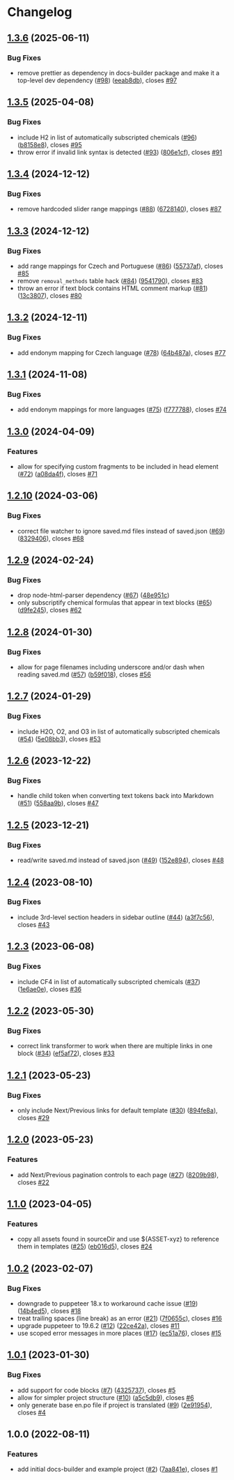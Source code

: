 # Changelog

## [1.3.6](https://github.com/climateinteractive/docs-builder/compare/docs-builder-v1.3.5...docs-builder-v1.3.6) (2025-06-11)


### Bug Fixes

* remove prettier as dependency in docs-builder package and make it a top-level dev dependency ([#98](https://github.com/climateinteractive/docs-builder/issues/98)) ([eeab8db](https://github.com/climateinteractive/docs-builder/commit/eeab8db60c5fd38b8ea36a39e3eac4aceca418a8)), closes [#97](https://github.com/climateinteractive/docs-builder/issues/97)

## [1.3.5](https://github.com/climateinteractive/docs-builder/compare/docs-builder-v1.3.4...docs-builder-v1.3.5) (2025-04-08)


### Bug Fixes

* include H2 in list of automatically subscripted chemicals ([#96](https://github.com/climateinteractive/docs-builder/issues/96)) ([b8158e8](https://github.com/climateinteractive/docs-builder/commit/b8158e8d13fc7600b9273f678571f415c8d1b899)), closes [#95](https://github.com/climateinteractive/docs-builder/issues/95)
* throw error if invalid link syntax is detected ([#93](https://github.com/climateinteractive/docs-builder/issues/93)) ([806e1cf](https://github.com/climateinteractive/docs-builder/commit/806e1cf043fdaa48e3c40bb425fd09792c05e46f)), closes [#91](https://github.com/climateinteractive/docs-builder/issues/91)

## [1.3.4](https://github.com/climateinteractive/docs-builder/compare/docs-builder-v1.3.3...docs-builder-v1.3.4) (2024-12-12)


### Bug Fixes

* remove hardcoded slider range mappings ([#88](https://github.com/climateinteractive/docs-builder/issues/88)) ([6728140](https://github.com/climateinteractive/docs-builder/commit/67281402bc612a87960cc8161da32f4a4b386036)), closes [#87](https://github.com/climateinteractive/docs-builder/issues/87)

## [1.3.3](https://github.com/climateinteractive/docs-builder/compare/docs-builder-v1.3.2...docs-builder-v1.3.3) (2024-12-12)


### Bug Fixes

* add range mappings for Czech and Portuguese ([#86](https://github.com/climateinteractive/docs-builder/issues/86)) ([55737af](https://github.com/climateinteractive/docs-builder/commit/55737af57ccb81a84963bad9ed31bbc505f160ac)), closes [#85](https://github.com/climateinteractive/docs-builder/issues/85)
* remove `removal_methods` table hack ([#84](https://github.com/climateinteractive/docs-builder/issues/84)) ([9541790](https://github.com/climateinteractive/docs-builder/commit/9541790b37a1ff5114b967f99c8ee51e1ddd95a7)), closes [#83](https://github.com/climateinteractive/docs-builder/issues/83)
* throw an error if text block contains HTML comment markup ([#81](https://github.com/climateinteractive/docs-builder/issues/81)) ([13c3807](https://github.com/climateinteractive/docs-builder/commit/13c3807cf872ad6d2c5153dd0a17503e9f286a0b)), closes [#80](https://github.com/climateinteractive/docs-builder/issues/80)

## [1.3.2](https://github.com/climateinteractive/docs-builder/compare/docs-builder-v1.3.1...docs-builder-v1.3.2) (2024-12-11)


### Bug Fixes

* add endonym mapping for Czech language ([#78](https://github.com/climateinteractive/docs-builder/issues/78)) ([64b487a](https://github.com/climateinteractive/docs-builder/commit/64b487a13786295d933785bf273b927b6765666b)), closes [#77](https://github.com/climateinteractive/docs-builder/issues/77)

## [1.3.1](https://github.com/climateinteractive/docs-builder/compare/docs-builder-v1.3.0...docs-builder-v1.3.1) (2024-11-08)


### Bug Fixes

* add endonym mappings for more languages ([#75](https://github.com/climateinteractive/docs-builder/issues/75)) ([f777788](https://github.com/climateinteractive/docs-builder/commit/f777788ef7a0e3434aa0ec0ee1201dab6f6fdeb6)), closes [#74](https://github.com/climateinteractive/docs-builder/issues/74)

## [1.3.0](https://github.com/climateinteractive/docs-builder/compare/docs-builder-v1.2.10...docs-builder-v1.3.0) (2024-04-09)


### Features

* allow for specifying custom fragments to be included in head element ([#72](https://github.com/climateinteractive/docs-builder/issues/72)) ([a08da4f](https://github.com/climateinteractive/docs-builder/commit/a08da4f5d0a2e24ce9465ae1bc3cc305d26dd43c)), closes [#71](https://github.com/climateinteractive/docs-builder/issues/71)

## [1.2.10](https://github.com/climateinteractive/docs-builder/compare/docs-builder-v1.2.9...docs-builder-v1.2.10) (2024-03-06)


### Bug Fixes

* correct file watcher to ignore saved.md files instead of saved.json ([#69](https://github.com/climateinteractive/docs-builder/issues/69)) ([8329406](https://github.com/climateinteractive/docs-builder/commit/8329406a31cbee112eca06385252bf22e893ee6c)), closes [#68](https://github.com/climateinteractive/docs-builder/issues/68)

## [1.2.9](https://github.com/climateinteractive/docs-builder/compare/docs-builder-v1.2.8...docs-builder-v1.2.9) (2024-02-24)


### Bug Fixes

* drop node-html-parser dependency ([#67](https://github.com/climateinteractive/docs-builder/issues/67)) ([48e951c](https://github.com/climateinteractive/docs-builder/commit/48e951c425e67dc5dd6d1dedbc73b03c6c316e2e))
* only subscriptify chemical formulas that appear in text blocks ([#65](https://github.com/climateinteractive/docs-builder/issues/65)) ([d9fe245](https://github.com/climateinteractive/docs-builder/commit/d9fe245ee8df1daf6a0a75be06c009b72a275f9c)), closes [#62](https://github.com/climateinteractive/docs-builder/issues/62)

## [1.2.8](https://github.com/climateinteractive/docs-builder/compare/docs-builder-v1.2.7...docs-builder-v1.2.8) (2024-01-30)


### Bug Fixes

* allow for page filenames including underscore and/or dash when reading saved.md ([#57](https://github.com/climateinteractive/docs-builder/issues/57)) ([b59f018](https://github.com/climateinteractive/docs-builder/commit/b59f018054867cb100acaccd74c4e5a40b6dc96c)), closes [#56](https://github.com/climateinteractive/docs-builder/issues/56)

## [1.2.7](https://github.com/climateinteractive/docs-builder/compare/docs-builder-v1.2.6...docs-builder-v1.2.7) (2024-01-29)


### Bug Fixes

* include H2O, O2, and O3 in list of automatically subscripted chemicals ([#54](https://github.com/climateinteractive/docs-builder/issues/54)) ([5e08bb3](https://github.com/climateinteractive/docs-builder/commit/5e08bb3f736ee0c3d0ea8297f1665d6bd22581e0)), closes [#53](https://github.com/climateinteractive/docs-builder/issues/53)

## [1.2.6](https://github.com/climateinteractive/docs-builder/compare/docs-builder-v1.2.5...docs-builder-v1.2.6) (2023-12-22)


### Bug Fixes

* handle child token when converting text tokens back into Markdown ([#51](https://github.com/climateinteractive/docs-builder/issues/51)) ([558aa9b](https://github.com/climateinteractive/docs-builder/commit/558aa9b7675fcad98c4098b745d5ca80ac9cee29)), closes [#47](https://github.com/climateinteractive/docs-builder/issues/47)

## [1.2.5](https://github.com/climateinteractive/docs-builder/compare/docs-builder-v1.2.4...docs-builder-v1.2.5) (2023-12-21)


### Bug Fixes

* read/write saved.md instead of saved.json ([#49](https://github.com/climateinteractive/docs-builder/issues/49)) ([152e894](https://github.com/climateinteractive/docs-builder/commit/152e894b0eb54ebc54c1c216f3739053ea61ebd1)), closes [#48](https://github.com/climateinteractive/docs-builder/issues/48)

## [1.2.4](https://github.com/climateinteractive/docs-builder/compare/docs-builder-v1.2.3...docs-builder-v1.2.4) (2023-08-10)


### Bug Fixes

* include 3rd-level section headers in sidebar outline ([#44](https://github.com/climateinteractive/docs-builder/issues/44)) ([a3f7c56](https://github.com/climateinteractive/docs-builder/commit/a3f7c5618d881885404e8949d3f366baca7a24b8)), closes [#43](https://github.com/climateinteractive/docs-builder/issues/43)

## [1.2.3](https://github.com/climateinteractive/docs-builder/compare/docs-builder-v1.2.2...docs-builder-v1.2.3) (2023-06-08)


### Bug Fixes

* include CF4 in list of automatically subscripted chemicals ([#37](https://github.com/climateinteractive/docs-builder/issues/37)) ([1e6ae0e](https://github.com/climateinteractive/docs-builder/commit/1e6ae0edcb55d10239ca6179e04f8782ad208dec)), closes [#36](https://github.com/climateinteractive/docs-builder/issues/36)

## [1.2.2](https://github.com/climateinteractive/docs-builder/compare/docs-builder-v1.2.1...docs-builder-v1.2.2) (2023-05-30)


### Bug Fixes

* correct link transformer to work when there are multiple links in one block ([#34](https://github.com/climateinteractive/docs-builder/issues/34)) ([ef5af72](https://github.com/climateinteractive/docs-builder/commit/ef5af721fbd2e6802e270913308af67436cfd8a7)), closes [#33](https://github.com/climateinteractive/docs-builder/issues/33)

## [1.2.1](https://github.com/climateinteractive/docs-builder/compare/docs-builder-v1.2.0...docs-builder-v1.2.1) (2023-05-23)


### Bug Fixes

* only include Next/Previous links for default template ([#30](https://github.com/climateinteractive/docs-builder/issues/30)) ([894fe8a](https://github.com/climateinteractive/docs-builder/commit/894fe8aa994c18002bad8436bc6fa38d65dc945d)), closes [#29](https://github.com/climateinteractive/docs-builder/issues/29)

## [1.2.0](https://github.com/climateinteractive/docs-builder/compare/docs-builder-v1.1.0...docs-builder-v1.2.0) (2023-05-23)


### Features

* add Next/Previous pagination controls to each page ([#27](https://github.com/climateinteractive/docs-builder/issues/27)) ([8209b98](https://github.com/climateinteractive/docs-builder/commit/8209b989d72ac8b02c904290988329a371dfec8e)), closes [#22](https://github.com/climateinteractive/docs-builder/issues/22)

## [1.1.0](https://github.com/climateinteractive/docs-builder/compare/docs-builder-v1.0.2...docs-builder-v1.1.0) (2023-04-05)


### Features

* copy all assets found in sourceDir and use ${ASSET-xyz} to reference them in templates ([#25](https://github.com/climateinteractive/docs-builder/issues/25)) ([eb016d5](https://github.com/climateinteractive/docs-builder/commit/eb016d51af421093d1a3ec802ec03521d8974ab1)), closes [#24](https://github.com/climateinteractive/docs-builder/issues/24)

## [1.0.2](https://github.com/climateinteractive/docs-builder/compare/docs-builder-v1.0.1...docs-builder-v1.0.2) (2023-02-07)


### Bug Fixes

* downgrade to puppeteer 18.x to workaround cache issue ([#19](https://github.com/climateinteractive/docs-builder/issues/19)) ([14b4ed5](https://github.com/climateinteractive/docs-builder/commit/14b4ed5654b9804b7a7e474064df5fdeaf3633f6)), closes [#18](https://github.com/climateinteractive/docs-builder/issues/18)
* treat trailing spaces (line break) as an error ([#21](https://github.com/climateinteractive/docs-builder/issues/21)) ([7f0655c](https://github.com/climateinteractive/docs-builder/commit/7f0655c6b1b65dbae574c82fc47fc986af1b1a84)), closes [#16](https://github.com/climateinteractive/docs-builder/issues/16)
* upgrade puppeteer to 19.6.2 ([#12](https://github.com/climateinteractive/docs-builder/issues/12)) ([22ce42a](https://github.com/climateinteractive/docs-builder/commit/22ce42a2961a1965b1ad802eaa4631c652358889)), closes [#11](https://github.com/climateinteractive/docs-builder/issues/11)
* use scoped error messages in more places ([#17](https://github.com/climateinteractive/docs-builder/issues/17)) ([ec51a76](https://github.com/climateinteractive/docs-builder/commit/ec51a7650e80c8bb04c31acda906b2473a88ecce)), closes [#15](https://github.com/climateinteractive/docs-builder/issues/15)

## [1.0.1](https://github.com/climateinteractive/docs-builder/compare/docs-builder-v1.0.0...docs-builder-v1.0.1) (2023-01-30)


### Bug Fixes

* add support for code blocks ([#7](https://github.com/climateinteractive/docs-builder/issues/7)) ([4325737](https://github.com/climateinteractive/docs-builder/commit/43257371fcc01ca6043f76cfd507648522464690)), closes [#5](https://github.com/climateinteractive/docs-builder/issues/5)
* allow for simpler project structure ([#10](https://github.com/climateinteractive/docs-builder/issues/10)) ([a5c5db9](https://github.com/climateinteractive/docs-builder/commit/a5c5db98c4a2720b2137ea01c10a931175143024)), closes [#6](https://github.com/climateinteractive/docs-builder/issues/6)
* only generate base en.po file if project is translated ([#9](https://github.com/climateinteractive/docs-builder/issues/9)) ([2e91954](https://github.com/climateinteractive/docs-builder/commit/2e919545dad9efc29296c4529fb13f4949178fda)), closes [#4](https://github.com/climateinteractive/docs-builder/issues/4)

## 1.0.0 (2022-08-11)


### Features

* add initial docs-builder and example project ([#2](https://github.com/climateinteractive/docs-builder/issues/2)) ([7aa841e](https://github.com/climateinteractive/docs-builder/commit/7aa841ec77bc16e317af10c3eef921b47a3725c9)), closes [#1](https://github.com/climateinteractive/docs-builder/issues/1)
